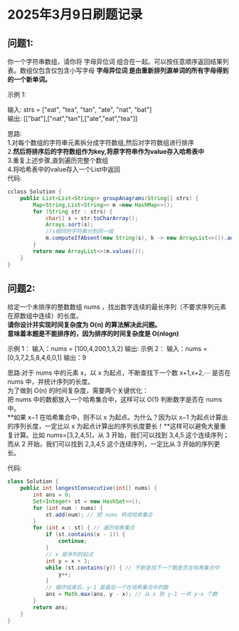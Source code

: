 # 2025年3月9日刷题记录
## 问题1:
你一个字符串数组，请你将 字母异位词 组合在一起。可以按任意顺序返回结果列表。数组仅包含仅包含小写字母
**字母异位词 是由重新排列源单词的所有字母得到的一个新单词。**

示例 1:

输入: strs = ["eat", "tea", "tan", "ate", "nat", "bat"]  
输出: [["bat"],["nat","tan"],["ate","eat","tea"]]  

思路:  
1.对每个数组的字符串元素拆分成字符数组,然后对字符数组进行排序  
2.**然后将排序后的字符数组作为key,将原字符串作为value存入哈希表中**    
3.重复上述步骤,直到遍历完整个数组  
4.将哈希表中的value存入一个List中返回  
代码:
```java
cclass Solution {
    public List<List<String>> groupAnagrams(String[] strs) {
        Map<String,List<String>> m =new HashMap<>();
        for (String str : strs) {
            char[] s = str.toCharArray();
            Arrays.sort(s);
            //s相同的字符串分到同一组
            m.computeIfAbsent(new String(s), k -> new ArrayList<>()).add(str);
        }
        return new ArrayList<>(m.values());
    }
}
```

## 问题2:
给定一个未排序的整数数组 nums ，找出数字连续的最长序列（不要求序列元素在原数组中连续）的长度。  
**请你设计并实现时间复杂度为 O(n) 的算法解决此问题。**  
**意味着本题是不能排序的，因为排序的时间复杂度是 O(nlogn)**  

示例 1：
输入：nums = [100,4,200,1,3,2]
输出:
示例 2：
输入：nums = [0,3,7,2,5,8,4,6,0,1]
输出：9

思路:对于 nums 中的元素 x，以 x 为起点，不断查找下一个数 x+1,x+2,⋯ 是否在 nums 中，并统计序列的长度。  
为了做到 O(n) 的时间复杂度，需要两个关键优化：  
把 nums 中的数都放入一个哈希集合中，这样可以 O(1) 判断数字是否在 nums 中。  
**如果 x−1 在哈希集合中，则不以 x 为起点。为什么？因为以 x−1 为起点计算出的序列长度，一定比以 x 为起点计算出的序列长度要长！**这样可以避免大量重复计算。比如 nums=[3,2,4,5]，从 3   开始，我们可以找到 3,4,5 这个连续序列；而从 2 开始，我们可以找到 2,3,4,5 这个连续序列，一定比从 3 开始的序列更长。

代码:
```java
class Solution {
    public int longestConsecutive(int[] nums) {
        int ans = 0;
        Set<Integer> st = new HashSet<>();
        for (int num : nums) {
            st.add(num); // 把 nums 转成哈希集合
        }
        for (int x : st) { // 遍历哈希集合
            if (st.contains(x - 1)) {
                continue;
            }
            // x 是序列的起点
            int y = x + 1;
            while (st.contains(y)) { // 不断查找下一个数是否在哈希集合中
                y++;
            }
            // 循环结束后，y-1 是最后一个在哈希集合中的数
            ans = Math.max(ans, y - x); // 从 x 到 y-1 一共 y-x 个数
        }
        return ans;
    }
}
```